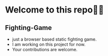 # Welcome to this repo🙋‍♂️
## Fighting-Game
- just a browser based static fighting game.
- I am working on this project for now.
- Your contributions are welcome.
